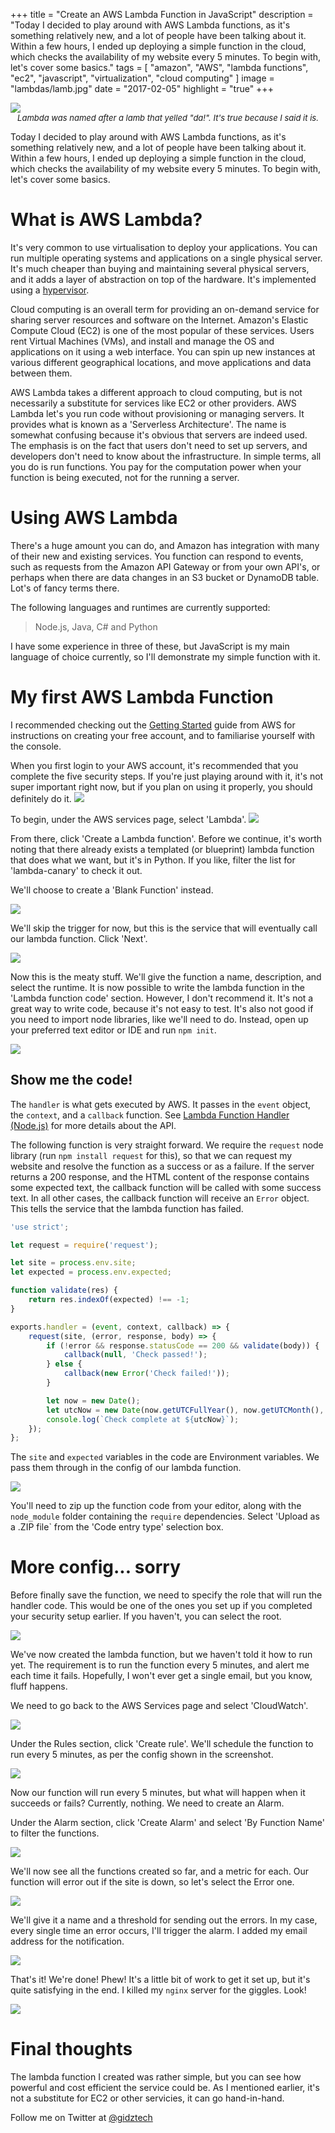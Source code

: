 +++
title = "Create an AWS Lambda Function in JavaScript"
description = "Today I decided to play around with AWS Lambda functions, as it's something relatively new, and a lot of people have been talking about it. Within a few hours, I ended up deploying a simple function in the cloud, which checks the availability of my website every 5 minutes. To begin with, let's cover some basics."
tags = [
    "amazon",
    "AWS",
    "lambda functions",
    "ec2",
    "javascript",
    "virtualization",
    "cloud computing"
]
image = "lambdas/lamb.jpg"
date = "2017-02-05"
highlight = "true"
+++

![](/img/blog/lambdas/lamb.jpg)*<span style="font-size: small; text-align: center; display: block">Lambda was named after a lamb that yelled "da!". It's true because I said it is.</span>*

Today I decided to play around with AWS Lambda functions, as it's something relatively new, and a lot of people have been talking about it. Within a few hours, I ended up deploying a simple function in the cloud, which checks the availability of my website every 5 minutes. To begin with, let's cover some basics.

# What is AWS Lambda?
It's very common to use virtualisation to deploy your applications. You can run multiple operating systems and applications on a single physical server. It's much cheaper than buying and maintaining several physical servers, and it adds a layer of abstraction on top of the hardware. It's implemented using a [hypervisor](https://en.wikipedia.org/wiki/Hypervisor).

Cloud computing is an overall term for providing an on-demand service for sharing server resources and software on the Internet. Amazon's Elastic Compute Cloud (EC2) is one of the most popular of these services. Users rent Virtual Machines (VMs), and install and manage the OS and applications on it using a web interface. You can spin up new instances at various different geographical locations, and move applications and data between them. 

AWS Lambda takes a different approach to cloud computing, but is not necessarily a substitute for services like EC2 or other providers. AWS Lambda let's you run code without provisioning or managing servers. It provides what is known as a 'Serverless Architecture'. The name is somewhat confusing because it's obvious that servers are indeed used. The emphasis is on the fact that users don't need to set up servers, and developers don't need to know about the infrastructure. In simple terms, all you do is run functions. You pay for the computation power when your function is being executed, not for the running a server.

# Using AWS Lambda
There's a huge amount you can do, and Amazon has integration with many of their new and existing services. You function can respond to events, such as requests from the Amazon API Gateway or from your own API's, or perhaps when there are data changes in an S3 bucket or DynamoDB table. Lot's of fancy terms there.

The following languages and runtimes are currently supported: 
> Node.js, Java, C# and Python

I have some experience in three of these, but JavaScript is my main language of choice currently, so I'll demonstrate my simple function with it.

# My first AWS Lambda Function
I recommended checking out the [Getting Started](https://aws.amazon.com/documentation/gettingstarted/) guide from AWS for instructions on creating your free account, and to familiarise yourself with the console.

When you first login to your AWS account, it's recommended that you complete the five security steps. If you're just playing around with it, it's not super important right now, but if you plan on using it properly, you should definitely do it.
![](/img/blog/lambdas/iam.png)

To begin, under the AWS services page, select 'Lambda'.
![](/img/blog/lambdas/lambda.png)

From there, click 'Create a Lambda function'. Before we continue, it's worth noting that there already exists a templated (or blueprint) lambda function that does what we want, but it's in Python. If you like, filter the list for 'lambda-canary' to check it out.

We'll choose to create a 'Blank Function' instead.

![](/img/blog/lambdas/blank.png)

We'll skip the trigger for now, but this is the service that will eventually call our lambda function. Click 'Next'.

![](/img/blog/lambdas/triggers.png)

Now this is the meaty stuff. We'll give the function a name, description, and select the runtime. It is now possible to write the lambda function in the 'Lambda function code' section. However, I don't recommend it. It's not a great way to write code, because it's not easy to test. It's also not good if you need to import node libraries, like we'll need to do. Instead, open up your preferred text editor or IDE and run `npm init`. 

![](/img/blog/lambdas/function.png)

## Show me the code!

The `handler` is what gets executed by AWS. It passes in the `event` object, the `context`, and a `callback` function. See [Lambda Function Handler (Node.js)](http://docs.aws.amazon.com/lambda/latest/dg/nodejs-prog-model-handler.html) for more details about the API.

The following function is very straight forward. We require the `request` node library (run `npm install request` for this), so that we can request my website and resolve the function as a success or as a failure.  If the server returns a 200 response, and the HTML content of the response contains some expected text, the callback function will be called with some success text. In all other cases, the callback function will receive an `Error` object. This tells the service that the lambda function has failed.


```javascript
'use strict';

let request = require('request');

let site = process.env.site;
let expected = process.env.expected;

function validate(res) {
    return res.indexOf(expected) !== -1;
}

exports.handler = (event, context, callback) => {
    request(site, (error, response, body) => {
        if (!error && response.statusCode == 200 && validate(body)) {
            callback(null, 'Check passed!');
        } else {
            callback(new Error('Check failed!'));
        }

        let now = new Date();
        let utcNow = new Date(now.getUTCFullYear(), now.getUTCMonth(), now.getUTCDate(),  now.getUTCHours(), now.getUTCMinutes(), now.getUTCSeconds());
        console.log(`Check complete at ${utcNow}`);
    });
};

```
The `site` and `expected` variables in the code are Environment variables. We pass them through in the config of our lambda function.

![](/img/blog/lambdas/variables.png)

You'll need to zip up the function code from your editor, along with the `node_module` folder containing the `require` dependencies. Select 'Upload as a .ZIP file` from the 'Code entry type' selection box.

# More config... sorry

Before finally save the function, we need to specify the role that will run the handler code. This would be one of the ones you set up if you completed your security setup earlier. If you haven't, you can select the root.

![](/img/blog/lambdas/role.png)

We've now created the lambda function, but we haven't told it how to run yet. The requirement is to run the function every 5 minutes, and alert me each time it fails. Hopefully, I won't ever get a single email, but you know, fluff happens.

We need to go back to the AWS Services page and select 'CloudWatch'.

![](/img/blog/lambdas/cloudwatch.png)

Under the Rules section, click 'Create rule'. We'll schedule the function to run every 5 minutes, as per the config shown in the screenshot. 

![](/img/blog/lambdas/create-rule.png)

Now our function will run every 5 minutes, but what will happen when it succeeds or fails? Currently, nothing. We need to create an Alarm. 

Under the Alarm section, click 'Create Alarm' and select 'By Function Name' to filter the functions.

![](/img/blog/lambdas/create-alarm.png)

We'll now see all the functions created so far, and a metric for each. Our function will error out if the site is down, so let's select the Error one. 

![](/img/blog/lambdas/alarm-config1.png)

We'll give it a name and a threshold for sending out the errors. In my case, every single time an error occurs, I'll trigger the alarm. I added my email address for the notification. 

![](/img/blog/lambdas/alarm-config2.png)

That's it! We're done! Phew! It's a little bit of work to get it set up, but  it's quite satisfying in the end. I killed my `nginx` server for the giggles. Look!

![](/img/blog/lambdas/email.png)

# Final thoughts
The lambda function I created was rather simple, but you can see how powerful and cost efficient the service could be. As I mentioned earlier, it's not a substitute for EC2 or other servicies, it can go hand-in-hand. 

Follow me on Twitter at [@gidztech](https://twitter.com/gidztech)